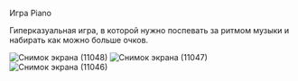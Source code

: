 Игра Piano

Гиперказуальная игра, в которой нужно поспевать за ритмом музыки и набирать как можно больше очков.


![Снимок экрана (11048)](https://github.com/mirmarr/Piano-0.1/assets/86559302/1c686173-f916-4cb7-86d0-73ceff3f8227)
![Снимок экрана (11047)](https://github.com/mirmarr/Piano-0.1/assets/86559302/c647eba6-20aa-4030-992e-a9dcd66af863)
![Снимок экрана (11046)](https://github.com/mirmarr/Piano-0.1/assets/86559302/3ef58a70-fcc5-4108-b396-6284e2970824)
